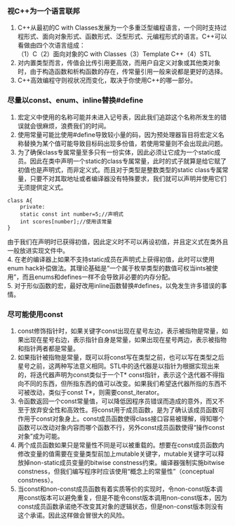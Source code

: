 ### 视C++为一个语言联邦
1. C++从最初的C with Classes发展为一个多重泛型编程语言，一个同时支持过程形式、面向对象形式、函数形式、泛型形式、元编程形式的语言。C++可以看做由四个次语言组成：  
（1）C（2）面向对象的C with Classes（3）Template C++（4）STL
2. 对内置类型而言，传值会比传引用更高效，而用户自定义对象或其他类对象时，由于构造函数和析构函数的存在，传常量引用一般来说都是更好的选择。
3. C++高效编程守则视状况而变化，取决于你使用C++的哪一部分。
### 尽量以const、enum、inline替换#define
1. 宏定义中使用的名称可能并未进入记号表，因此我们追踪这个名称所发生的错误就会很麻烦，浪费我们的时间。
2. 使用常量可能比使用#define导致较小量的码，因为预处理器盲目将宏定义名称替换为某个值可能导致目标码出现多份值，若使用常量则不会出现此问题。
3. 为了确保class专属常量至多只有一份实体，因此必须让它成为一个static成员。因此在类中声明一个static的class专属常量，此时的式子就算是给它赋了初值也是声明式，而非定义式。而且对于类型是整数类型的static class专属常量，只要不对其取地址或者编译器没有特殊要求，我们就可以声明并使用它们无须提供定义式。
```
class A{
    private:
    static const int number=5;//声明式
    int scores[number];//使用该常量
}
```
由于我们在声明时已获得初值，因此定义时不可以再设初值，并且定义式在类外且一般放进实现文件中。  
4. 在老的编译器上如果不支持static成员在声明式上获得初值，此时可以使用enum hack补偿做法。其理论基础是“一个属于枚举类型的数值可权当ints被使用”，而且enums和defines一样不会导致非必要的内存分配。  
5. 对于形似函数的宏，最好改用inline函数替换#defines，以免发生许多错误的事情。
### 尽可能使用const
1. const修饰指针时，如果关键字const出现在星号左边，表示被指物是常量，如果出现在星号右边，表示指针自身是常量，如果出现在星号两边，表示被指物和指针两者都是常量。
2. 如果指针被指物是常量，既可以将const写在类型之前，也可以写在类型之后星号之前，这两种写法意义相同。STL中的迭代器是以指针为根据实现出来的，将迭代器声明为const类似于一个T* const指针，表示这个迭代器不得指向不同的东西，但所指东西的值可以改变。如果我们希望迭代器所指的东西不可被改动，类似于const T*，则需要const_iterator。
3. 令函数返回一个const常量值，可以降低因程序员错误而造成的意外，而又不至于放弃安全性和高效性。将const用于成员函数，是为了确认该成员函数可作用于const对象身上。const成员函数使得class接口容易被理解，得知哪个函数可以改动对象内容而哪个函数不行，另外const成员函数使得“操作const对象”成为可能。
4. 两个成员函数如果只是常量性不同是可以被重载的。想要在const成员函数内修改变量的值需要在变量类型前加上mutable关键字，mutable关键字可以释放掉non-static成员变量的bitwise constness约束。编译器强制实施bitwise constness，但我们编写程序时应该使用“概念上的常量性”（conceptual constness）。
5. 当const和non-const成员函数有着实质等价的实现时，令non-const版本调用const版本可以避免重复，但是不能令const版本调用non-const版本，因为const成员函数承诺绝不改变其对象的逻辑状态，但是non-const版本则没有这个承诺。因此这样做会冒很大的风险。
